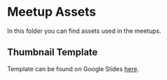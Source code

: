 # Meetup Assets

In this folder you can find assets used in the meetups.

## Thumbnail Template

Template can be found on Google Slides [here](https://docs.google.com/presentation/d/1HnZdlp5qgzsolQalk62fD4yOiEM9iRXqvI5Q3c41ezc).

